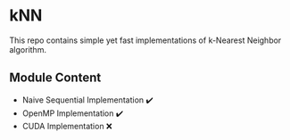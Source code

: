 # kNN 
 This repo contains simple yet fast implementations of k-Nearest Neighbor algorithm.
 
 ## Module Content 
- Naive Sequential Implementation ✔️
- OpenMP Implementation ✔️
- CUDA Implementation ❌
